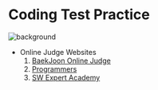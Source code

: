 # Coding Test Practice

![background](img/background.png)

* Online Judge Websites
    1. [BaekJoon Online Judge](https://www.acmicpc.net)
    2. [Programmers](https://programmers.co.kr)
    3. [SW Expert Academy](https://swexpertacademy.com/main/main.do)
